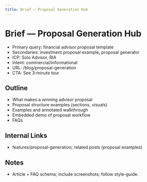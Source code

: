```yaml
---
title: Brief — Proposal Generation Hub
---
```


# Brief — Proposal Generation Hub

- Primary query: financial advisor proposal template
- Secondaries: investment proposal example, proposal generator
- ICP: Solo Advisor, RIA
- Intent: commercial/informational
- URL: /blog/proposal-generation
- CTA: See 3‑minute tour

## Outline
- What makes a winning advisor proposal
- Proposal structure examples (sections, visuals)
- Examples and annotated walkthrough
- Embedded demo of proposal workflow
- FAQs

## Internal Links
- features/proposal-generation; related posts (proposal examples)

## Notes
- Article + FAQ schema; include screenshots; follow style-guide.


